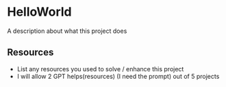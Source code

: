 # HelloWorld

A description about what this project does

## Resources
- List any resources you used to solve / enhance this project
- I will allow 2 GPT helps(resources) (I need the prompt) out of 5 projects
